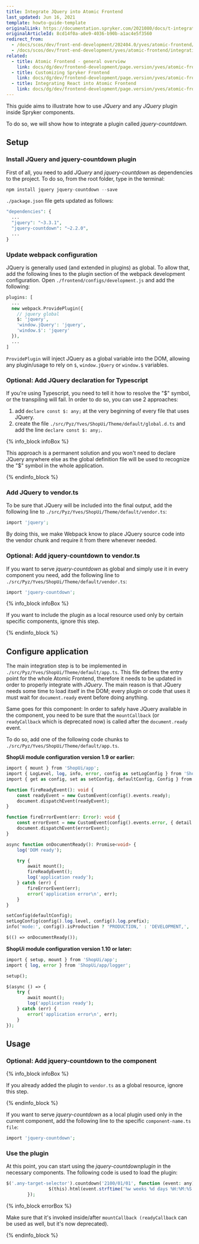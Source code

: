 ```yaml
---
title: Integrate JQuery into Atomic Frontend
last_updated: Jun 16, 2021
template: howto-guide-template
originalLink: https://documentation.spryker.com/2021080/docs/t-integrate-jquery
originalArticleId: 8cd14f0a-a0e9-4036-b90b-a1ac4e5f3560
redirect_from:
  - /docs/scos/dev/front-end-development/202404.0/yves/atomic-frontend/integrating-jquery-into-atomic-frontend.html
  - /docs/scos/dev/front-end-development/yves/atomic-frontend/integrating-jquery-into-atomic-frontend.html
related:
  - title: Atomic Frontend - general overview
    link: docs/dg/dev/frontend-development/page.version/yves/atomic-frontend/atomic-frontend.html
  - title: Customizing Spryker Frontend
    link: docs/dg/dev/frontend-development/page.version/yves/atomic-frontend/customizing-spryker-frontend.html
  - title: Integrating React into Atomic Frontend
    link: docs/dg/dev/frontend-development/page.version/yves/atomic-frontend/integrate-react-into-atomic-frontend.html
---
```


This guide aims to illustrate how to use *JQuery* and any *JQuery* plugin inside Spryker components.

To do so, we will show how to integrate a plugin called *jquery-countdown.*

## Setup

### Install JQuery and jquery-countdown plugin

First of all, you need to add *JQuery* and *jquery-countdown* as dependencies to the project. To do so, from the root folder, type in the terminal:

```php
npm install jquery jquery-countdown --save
```

`./package.json` file gets updated as follows:

```php
"dependencies": {
  ...
  "jquery": "~3.3.1",
  "jquery-countdown": "~2.2.0",
  ...
}
```

### Update webpack configuration

JQuery is generally used (and extended in plugins) as global. To allow that,  add the following lines to the plugin section of the webpack development configuration. Open `./frontend/configs/development.js` and add the following:

```php
plugins: [
  ...
  new webpack.ProvidePlugin({
    // jquery global
    $: 'jquery',
    'window.jQuery': 'jquery',
    'window.$': 'jquery'
  }),
  ...
]
```

`ProvidePlugin` will inject JQuery as a global variable into the DOM, allowing any plugin/usage to rely on `$`,  `window.jQuery` or `window.$` variables.

### Optional: Add JQuery declaration for Typescript

If you're using Typescript, you need to tell it how to resolve the "$" symbol, or the transpiling will fail. In order to do so, you can use 2 approaches:

1. add `declare const $: any;` at the very beginning of every file that uses JQuery.
2. create the file `./src/Pyz/Yves/ShopUi/Theme/default/global.d.ts` and add the line `declare const $: any;`.

{% info_block infoBox %}

This approach is a permanent solution and you won't need to declare JQuery anywhere else as the global definition file will be used to recognize the "$" symbol in the whole application.

{% endinfo_block %}

### Add JQuery to vendor.ts

To be sure that JQuery will be included into the final output, add the following line to `./src/Pyz/Yves/ShopUi/Theme/default/vendor.ts`:

```php
import 'jquery';
```

By doing this, we make Webpack know to place JQuery source code into the vendor chunk and require it from there whenever needed.

### Optional: Add jquery-countdown to vendor.ts

If you want to serve *jquery-countdown* as global and simply use it in every component you need, add the following line to `./src/Pyz/Yves/ShopUi/Theme/default/vendor.ts`:

```php
import 'jquery-countdown';
```

{% info_block infoBox %}

If you want to include the plugin as a local resource used only by certain specific components, ignore this step.

{% endinfo_block %}

## Configure application

The main integration step is to be implemented in `./src/Pyz/Yves/ShopUi/Theme/default/app.ts`. This file defines the entry point for the whole Atomic Frontend, therefore it needs to be updated in order to properly integrate with *JQuery*. The main reason is that JQuery needs some time to load itself in the DOM; every plugin or code that uses it must wait for `document.ready` event before doing anything.

Same goes for this component: In order to safely have JQuery available in the component, you need to be sure that the `mountCallback` (or `readyCallback` which is deprecated now) is called after the `document.ready` event.

To do so, add one of the following code chunks to `./src/Pyz/Yves/ShopUi/Theme/default/app.ts`.

**ShopUi module configuration version 1.9 or earlier:**

```php
import { mount } from 'ShopUi/app';
import { LogLevel, log, info, error, config as setLogConfig } from 'ShopUi/app/logger';
import { get as config, set as setConfig, defaultConfig, Config } from 'ShopUi/app/config';

function fireReadyEvent(): void {
    const readyEvent = new CustomEvent(config().events.ready);
    document.dispatchEvent(readyEvent);
}

function fireErrorEvent(err: Error): void {
    const errorEvent = new CustomEvent(config().events.error, { detail: err });
    document.dispatchEvent(errorEvent);
}

async function onDocumentReady(): Promise<void> {
    log('DOM ready');

    try {
        await mount();
        fireReadyEvent();
        log('application ready');
    } catch (err) {
        fireErrorEvent(err);
        error('application error\n', err);
    }
}

setConfig(defaultConfig);
setLogConfig(config().log.level, config().log.prefix);
info('mode:', config().isProduction ? 'PRODUCTION,' : 'DEVELOPMENT,', 'log-level:', LogLevel[config().log.level]);

$(() => onDocumentReady());
```

**ShopUi module configuration version 1.10 or later:**

```php
import { setup, mount } from 'ShopUi/app';
import { log, error } from 'ShopUi/app/logger';

setup();

$(async () => {
    try {
        await mount();
        log('application ready');
    } catch (err) {
        error('application error\n', err);
    }
});
```

## Usage

### Optional: Add jquery-countdown to the component

{% info_block infoBox %}

If you already added the plugin to `vendor.ts` as a global resource, ignore this step.

{% endinfo_block %}

If you want to serve *jquery-countdown* as a local plugin used only in the current component, add the following line to the specific `component-name.ts file`:

```php
import 'jquery-countdown';
```

### Use the plugin

At this point, you can start using the *jquery-countdownplugin* in the necessary components. The following code is used to load the plugin:

```php
$('.any-target-selector').countdown('2100/01/01', function (event: any) {
				$(this).html(event.strftime('%w weeks %d days %H:%M:%S'));
		});
```

{% info_block errorBox %}

Make sure that it's invoked inside/after `mountCallback (readyCallback` can be used as well, but it's now deprecated).

{% endinfo_block %}

